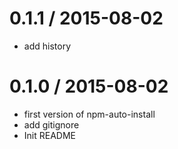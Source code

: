 
0.1.1 / 2015-08-02
==================

 * add history

0.1.0 / 2015-08-02
==================

 * first version of npm-auto-install
 * add gitignore
 * Init README
